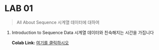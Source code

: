 # LAB 01
> All About Sequence 시계열 데이터에 대하여

1. Introduction to Sequence Data
시계열 데이터와 친숙해지는 시간을 가집니다

    <b> Colab Link: </b> [여기를 클릭하시오](https://colab.research.google.com/drive/1qoEufrYZdf5HTc0CWcA7BBJH5Vhg2n35)
